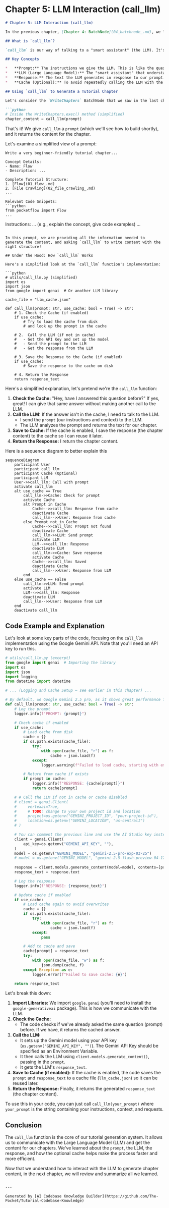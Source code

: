 # Chapter 5: LLM Interaction (call_llm)


```markdown
# Chapter 5: LLM Interaction (call_llm)

In the previous chapter, [Chapter 4: BatchNode](04_batchnode_.md), we learned how to use `BatchNode` to efficiently process multiple items, like generating multiple chapters for our tutorial. But how do we actually *generate* the content for each chapter? That's where interacting with a Large Language Model (LLM) comes in! In this chapter, we'll dive into the `call_llm` function, the key to making this happen.

## What is `call_llm`?

`call_llm` is our way of talking to a "smart assistant" (the LLM). It's a function that takes our instructions and the context (like code snippets or the chapter structure), sends them to the LLM, and gets back the generated text for our tutorial. Think of it as a phone call: we tell the assistant what we need, and it gives us the answer.

## Key Concepts

*   **Prompt:** The instructions we give the LLM. This is like the question or task we want the LLM to perform.
*   **LLM (Large Language Model):** The "smart assistant" that understands our prompt and generates text. We're using a powerful AI model to help us write the tutorial.
*   **Response:** The text the LLM generates in response to our prompt. This is the content for our chapter!
*   **Cache (Optional):** To avoid repeatedly calling the LLM with the same prompt (which can be slow and expensive), we use a cache.  The cache stores the LLM's responses so that if we ask the same question again, we can get the answer instantly.

## Using `call_llm` to Generate a Tutorial Chapter

Let's consider the `WriteChapters` BatchNode that we saw in the last chapter.  Within `WriteChapters`, the `call_llm` function is the magic that turns our instructions into the actual Markdown content for each chapter:

```python
# Inside the WriteChapters.exec() method (simplified)
chapter_content = call_llm(prompt)
```

That's it! We give `call_llm` a `prompt` (which we'll see how to build shortly), and it returns the content for the chapter.

Let's examine a simplified view of a prompt:

```
Write a very beginner-friendly tutorial chapter...

Concept Details:
- Name: Flow
- Description: ...

Complete Tutorial Structure:
1. [Flow](01_flow_.md)
2. [File Crawling](02_file_crawling_.md)
...

Relevant Code Snippets:
```python
from pocketflow import Flow
...
```

Instructions:
... (e.g., explain the concept, give code examples) ...
```

In this prompt, we are providing all the information needed to generate the content, and asking `call_llm` to write content with the right structure!

## Under the Hood: How `call_llm` Works

Here's a simplified look at the `call_llm` function's implementation:

```python
# utils/call_llm.py (simplified)
import os
import json
from google import genai  # Or another LLM library

cache_file = "llm_cache.json"

def call_llm(prompt: str, use_cache: bool = True) -> str:
    # 1. Check the Cache (if enabled)
    if use_cache:
        # Try to load the cache from disk
        # and look up the prompt in the cache

    # 2.  Call the LLM (if not in cache)
    #   - Get the API Key and set up the model
    #   - Send the prompt to the LLM
    #   - Get the response from the LLM

    # 3. Save the Response to the Cache (if enabled)
    if use_cache:
        # Save the response to the cache on disk

    # 4. Return the Response
    return response_text
```

Here's a simplified explanation, let's pretend we're the `call_llm` function:

1.  **Check the Cache:** "Hey, have I answered this question before?" If yes, great! I can give that same answer without making another call to the LLM.
2.  **Call the LLM:** If the answer isn't in the cache, I need to talk to the LLM.
    *   I send the `prompt` (our instructions and context) to the LLM.
    *   The LLM analyzes the prompt and returns the text for our chapter.
3.  **Save to Cache:** If the cache is enabled, I save the response (the chapter content) to the cache so I can reuse it later.
4.  **Return the Response:** I return the chapter content.

Here is a sequence diagram to better explain this

```mermaid
sequenceDiagram
    participant User
    participant call_llm
    participant Cache (Optional)
    participant LLM
    User->>call_llm: Call with prompt
    activate call_llm
    alt use_cache == True
        call_llm->>Cache: Check for prompt
        activate Cache
        alt Prompt in Cache
            Cache-->>call_llm: Response from cache
            deactivate Cache
            call_llm-->>User: Response from cache
        else Prompt not in Cache
            Cache-->>call_llm: Prompt not found
            deactivate Cache
            call_llm->>LLM: Send prompt
            activate LLM
            LLM-->>call_llm: Response
            deactivate LLM
            call_llm->>Cache: Save response
            activate Cache
            Cache-->>call_llm: Saved
            deactivate Cache
            call_llm-->>User: Response from LLM
        end
    else use_cache == False
        call_llm->>LLM: Send prompt
        activate LLM
        LLM-->>call_llm: Response
        deactivate LLM
        call_llm-->>User: Response from LLM
    end
    deactivate call_llm
```

## Code Example and Explanation

Let's look at some key parts of the code, focusing on the `call_llm` implementation using the Google Gemini API. Note that you'll need an API key to run this.

```python
# utils/call_llm.py (excerpt)
from google import genai  # Importing the library
import os
import json
import logging
from datetime import datetime

# ... (Logging and Cache Setup – see earlier in this chapter) ...

# By default, we Google Gemini 2.5 pro, as it shows great performance for code understanding
def call_llm(prompt: str, use_cache: bool = True) -> str:
    # Log the prompt
    logger.info(f"PROMPT: {prompt}")

    # Check cache if enabled
    if use_cache:
        # Load cache from disk
        cache = {}
        if os.path.exists(cache_file):
            try:
                with open(cache_file, "r") as f:
                    cache = json.load(f)
            except:
                logger.warning(f"Failed to load cache, starting with empty cache")

        # Return from cache if exists
        if prompt in cache:
            logger.info(f"RESPONSE: {cache[prompt]}")
            return cache[prompt]

    # # Call the LLM if not in cache or cache disabled
    # client = genai.Client(
    #     vertexai=True,
    #     # TODO: change to your own project id and location
    #     project=os.getenv("GEMINI_PROJECT_ID", "your-project-id"),
    #     location=os.getenv("GEMINI_LOCATION", "us-central1")
    # )

    # You can comment the previous line and use the AI Studio key instead:
    client = genai.Client(
        api_key=os.getenv("GEMINI_API_KEY", ""),
    )
    model = os.getenv("GEMINI_MODEL", "gemini-2.5-pro-exp-03-25")
    # model = os.getenv("GEMINI_MODEL", "gemini-2.5-flash-preview-04-17")
    
    response = client.models.generate_content(model=model, contents=[prompt])
    response_text = response.text

    # Log the response
    logger.info(f"RESPONSE: {response_text}")

    # Update cache if enabled
    if use_cache:
        # Load cache again to avoid overwrites
        cache = {}
        if os.path.exists(cache_file):
            try:
                with open(cache_file, "r") as f:
                    cache = json.load(f)
            except:
                pass

        # Add to cache and save
        cache[prompt] = response_text
        try:
            with open(cache_file, "w") as f:
                json.dump(cache, f)
        except Exception as e:
            logger.error(f"Failed to save cache: {e}")

    return response_text
```

Let's break this down:

1.  **Import Libraries:** We import `google.genai` (you'll need to install the `google-generativeai` package). This is how we communicate with the LLM.
2.  **Check the Cache:**
    *   The code checks if we've already asked the same question (prompt) before. If we have, it returns the cached answer.
3.  **Call the LLM:**
    *   It sets up the Gemini model using your API key (`os.getenv("GEMINI_API_KEY", "")`). The Gemini API Key should be specified as an Environment Variable.
    *   It then calls the LLM using `client.models.generate_content()`, passing in the `prompt`.
    *   It gets the LLM's `response_text`.
4.  **Save to Cache (if enabled):** If the cache is enabled, the code saves the `prompt` and `response_text` to a cache file (`llm_cache.json`) so it can be reused later.
5.  **Return the Response:**  Finally, it returns the generated `response_text` (the chapter content).

To use this in your code, you can just call `call_llm(your_prompt)` where `your_prompt` is the string containing your instructions, context, and requests.

## Conclusion

The `call_llm` function is the core of our tutorial generation system. It allows us to communicate with the Large Language Model (LLM) and get the content for our chapters.  We've learned about the `prompt`, the LLM, the response, and how the optional cache helps make the process faster and more efficient.

Now that we understand how to interact with the LLM to generate chapter content, in the next chapter, we will review and summarize all we learned.
```

---

Generated by [AI Codebase Knowledge Builder](https://github.com/The-Pocket/Tutorial-Codebase-Knowledge)